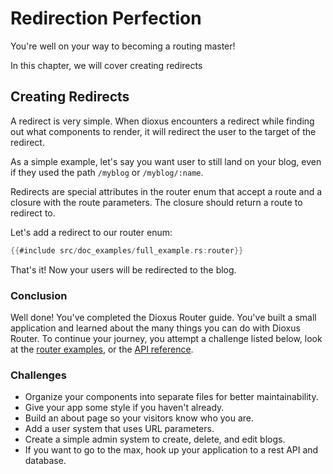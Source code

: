 # Redirection Perfection

You're well on your way to becoming a routing master!

In this chapter, we will cover creating redirects

## Creating Redirects

A redirect is very simple. When dioxus encounters a redirect while finding out
what components to render, it will redirect the user to the target of the
redirect.

As a simple example, let's say you want user to still land on your blog, even
if they used the path `/myblog` or `/myblog/:name`.

Redirects are special attributes in the router enum that accept a route and a closure
with the route parameters. The closure should return a route to redirect to.

Let's add a redirect to our router enum:

```rust
{{#include src/doc_examples/full_example.rs:router}}
```

That's it! Now your users will be redirected to the blog.

### Conclusion

Well done! You've completed the Dioxus Router guide. You've built a small 
application and learned about the many things you can do with Dioxus Router.
To continue your journey, you attempt a challenge listed below, look at the [router examples](https://github.com/DioxusLabs/dioxus/tree/v0.5/packages/router/examples), or 
the [API reference](https://docs.rs/dioxus-router/).

### Challenges

- Organize your components into separate files for better maintainability.
- Give your app some style if you haven't already.
- Build an about page so your visitors know who you are.
- Add a user system that uses URL parameters.
- Create a simple admin system to create, delete, and edit blogs.
- If you want to go to the max, hook up your application to a rest API and database.
